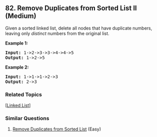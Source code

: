 <!--|This file generated by command(leetcode description); DO NOT EDIT.    |-->
<!--+----------------------------------------------------------------------+-->
<!--|@author    Openset <openset.wang@gmail.com>                           |-->
<!--|@link      https://github.com/openset                                 |-->
<!--|@home      https://github.com/openset/leetcode                        |-->
<!--+----------------------------------------------------------------------+-->

## 82. Remove Duplicates from Sorted List II (Medium)

<p>Given a sorted linked list, delete all nodes that have duplicate numbers, leaving only <em>distinct</em> numbers from the original list.</p>

<p><strong>Example 1:</strong></p>

<pre>
<strong>Input:</strong> 1-&gt;2-&gt;3-&gt;3-&gt;4-&gt;4-&gt;5
<strong>Output:</strong> 1-&gt;2-&gt;5
</pre>

<p><strong>Example 2:</strong></p>

<pre>
<strong>Input:</strong> 1-&gt;1-&gt;1-&gt;2-&gt;3
<strong>Output:</strong> 2-&gt;3
</pre>


### Related Topics
[[Linked List](https://github.com/openset/leetcode/tree/master/tag/linked-list/README.md)]

### Similar Questions
  1. [Remove Duplicates from Sorted List](https://github.com/openset/leetcode/tree/master/problems/remove-duplicates-from-sorted-list) (Easy)
